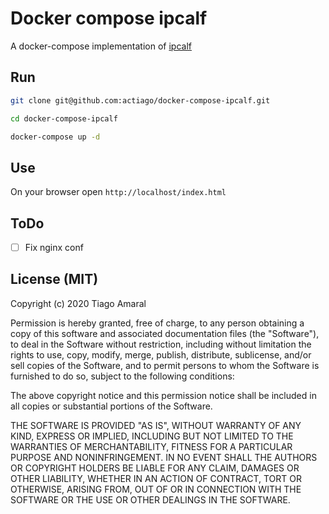 # Docker compose ipcalf

A docker-compose implementation of [ipcalf](https://github.com/natevw/ipcalf)

## Run

```bash
git clone git@github.com:actiago/docker-compose-ipcalf.git
```

```bash
cd docker-compose-ipcalf
```

```bash
docker-compose up -d
```

## Use

On your browser open ```http://localhost/index.html```

## ToDo

- [ ] Fix nginx conf

## License (MIT)

Copyright (c) 2020 Tiago Amaral

Permission is hereby granted, free of charge, to any person obtaining a copy
of this software and associated documentation files (the "Software"), to deal
in the Software without restriction, including without limitation the rights
to use, copy, modify, merge, publish, distribute, sublicense, and/or sell
copies of the Software, and to permit persons to whom the Software is
furnished to do so, subject to the following conditions:

The above copyright notice and this permission notice shall be included in all
copies or substantial portions of the Software.

THE SOFTWARE IS PROVIDED "AS IS", WITHOUT WARRANTY OF ANY KIND, EXPRESS OR
IMPLIED, INCLUDING BUT NOT LIMITED TO THE WARRANTIES OF MERCHANTABILITY,
FITNESS FOR A PARTICULAR PURPOSE AND NONINFRINGEMENT. IN NO EVENT SHALL THE
AUTHORS OR COPYRIGHT HOLDERS BE LIABLE FOR ANY CLAIM, DAMAGES OR OTHER
LIABILITY, WHETHER IN AN ACTION OF CONTRACT, TORT OR OTHERWISE, ARISING FROM,
OUT OF OR IN CONNECTION WITH THE SOFTWARE OR THE USE OR OTHER DEALINGS IN THE
SOFTWARE.
